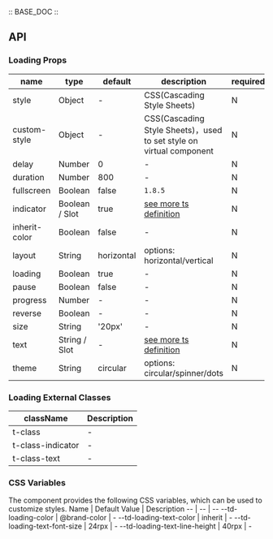 :: BASE_DOC ::

## API

### Loading Props

name | type | default | description | required
-- | -- | -- | -- | --
style | Object | - | CSS(Cascading Style Sheets) | N
custom-style | Object | - | CSS(Cascading Style Sheets)，used to set style on virtual component | N
delay | Number | 0 | \- | N
duration | Number | 800 | \- | N
fullscreen | Boolean | false | `1.8.5` | N
indicator | Boolean / Slot | true | [see more ts definition](https://github.com/Tencent/tdesign-miniprogram/blob/develop/src/common/common.ts) | N
inherit-color | Boolean | false | \- | N
layout | String | horizontal | options: horizontal/vertical | N
loading | Boolean | true | \- | N
pause | Boolean | false | \- | N
progress | Number | - | \- | N
reverse | Boolean | - | \- | N
size | String | '20px' | \- | N
text | String / Slot | - | [see more ts definition](https://github.com/Tencent/tdesign-miniprogram/blob/develop/src/common/common.ts) | N
theme | String | circular | options: circular/spinner/dots | N

### Loading External Classes

className | Description
-- | --
t-class | \-
t-class-indicator | \-
t-class-text | \-

### CSS Variables

The component provides the following CSS variables, which can be used to customize styles.
Name | Default Value | Description
-- | -- | --
--td-loading-color | @brand-color | -
--td-loading-text-color | inherit | -
--td-loading-text-font-size | 24rpx | -
--td-loading-text-line-height | 40rpx | -
